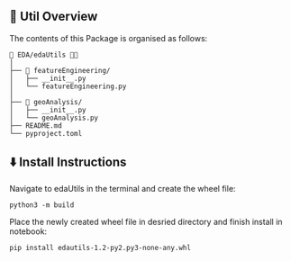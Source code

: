 <!-- REPOSITORY STRUCTURE -->
<h2 id="Util-Structure"> 🌵 Util Overview</h2>

The contents of this Package is organised as follows:

    📂 EDA/edaUtils 📍⛳
    │
    ├── 📂 featureEngineering/
    │   ├── __init__.py 
    │   └── featureEngineering.py
    │
    ├── 📂 geoAnalysis/
    │   ├── __init__.py        
    │   └── geoAnalysis.py
    ├── README.md
    └── pyproject.toml

<h2 id="Install-Instructions"> ⬇️ Install Instructions</h2>

Navigate to edaUtils in the terminal and create the wheel file:

```console
python3 -m build
```

Place the newly created wheel file in desried directory and finish install in notebook:

```console
pip install edautils-1.2-py2.py3-none-any.whl
```
